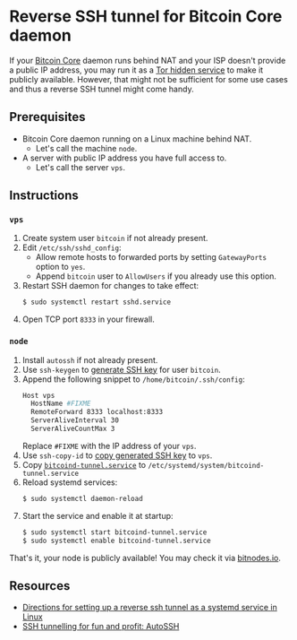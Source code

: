 # Reverse SSH tunnel for Bitcoin Core daemon

If your [Bitcoin Core](https://bitcoin.org/en/full-node) daemon runs behind NAT and your ISP doesn't provide a public
IP address, you may run it as a [Tor hidden service](https://en.bitcoin.it/wiki/Setting_up_a_Tor_hidden_service)
to make it publicly available. However, that might not be sufficient for some use cases and thus a reverse SSH tunnel
might come handy.

## Prerequisites

* Bitcoin Core daemon running on a Linux machine behind NAT.
  * Let's call the machine `node`.
* A server with public IP address you have full access to.
  * Let's call the server `vps`. 

## Instructions

### `vps`

1. Create system user `bitcoin` if not already present.
1. Edit `/etc/ssh/sshd_config`:
   * Allow remote hosts to forwarded ports by setting `GatewayPorts` option to `yes`.
   * Append `bitcoin` user to `AllowUsers` if you already use this option.
1. Restart SSH daemon for changes to take effect:
   ```bash
   $ sudo systemctl restart sshd.service
   ```
1. Open TCP port `8333` in your firewall.

### `node`

1. Install `autossh` if not already present.
1. Use `ssh-keygen` to [generate SSH key](https://www.ssh.com/academy/ssh/keygen) for user `bitcoin`.
1. Append the following snippet to `/home/bitcoin/.ssh/config`:
   ```bash
   Host vps
     HostName #FIXME
     RemoteForward 8333 localhost:8333
     ServerAliveInterval 30
     ServerAliveCountMax 3
   ```
   Replace `#FIXME` with the IP address of your `vps`.
1. Use `ssh-copy-id` to [copy generated SSH key](https://www.ssh.com/academy/ssh/copy-id) to `vps`.
1. Copy [`bitcoind-tunnel.service`](bitcoind-tunnel.service) to `/etc/systemd/system/bitcoind-tunnel.service`
1. Reload systemd services:
   ```bash
   $ sudo systemctl daemon-reload
   ```
1. Start the service and enable it at startup:
   ```bash
   $ sudo systemctl start bitcoind-tunnel.service
   $ sudo systemctl enable bitcoind-tunnel.service
   ```

That's it, your node is publicly available! You may check it via [bitnodes.io](https://bitnodes.io/#join-the-network).

## Resources

- [Directions for setting up a reverse ssh tunnel as a systemd service in Linux](https://github.com/axthosarouris/reverse-ssh-tunnel)
- [SSH tunnelling for fun and profit: AutoSSH](https://www.everythingcli.org/ssh-tunnelling-for-fun-and-profit-autossh/)
